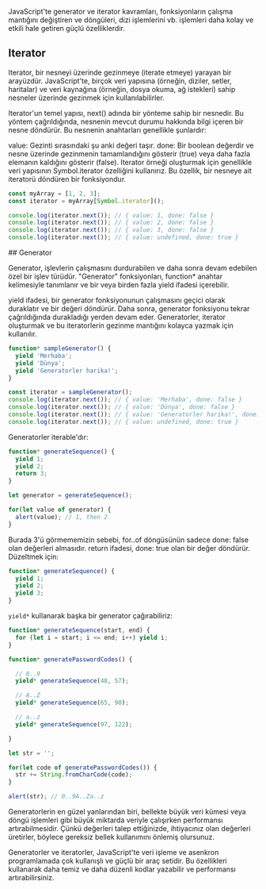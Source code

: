JavaScript'te generator ve iterator kavramları, fonksiyonların çalışma mantığını değiştiren ve döngüleri, dizi işlemlerini vb. işlemleri daha kolay ve etkili hale getiren güçlü özelliklerdir.

## Iterator

Iterator, bir nesneyi üzerinde gezinmeye (iterate etmeye) yarayan bir arayüzdür. JavaScript'te, birçok veri yapısına (örneğin, diziler, setler, haritalar) ve veri kaynağına (örneğin, dosya okuma, ağ istekleri) sahip nesneler üzerinde gezinmek için kullanılabilirler.

Iterator'un temel yapısı, next() adında bir yönteme sahip bir nesnedir. Bu yöntem çağrıldığında, nesnenin mevcut durumu hakkında bilgi içeren bir nesne döndürür. Bu nesnenin anahtarları genellikle şunlardır:

value: Gezinti sırasındaki şu anki değeri taşır.
done: Bir boolean değerdir ve nesne üzerinde gezinmenin tamamlandığını gösterir (true) veya daha fazla elemanın kaldığını gösterir (false).
Iterator örneği oluşturmak için genellikle veri yapısının Symbol.iterator özelliğini kullanırız. Bu özellik, bir nesneye ait iteratorü döndüren bir fonksiyondur.

```js
const myArray = [1, 2, 3];
const iterator = myArray[Symbol.iterator]();

console.log(iterator.next()); // { value: 1, done: false }
console.log(iterator.next()); // { value: 2, done: false }
console.log(iterator.next()); // { value: 3, done: false }
console.log(iterator.next()); // { value: undefined, done: true }
```

## Generator

Generator, işlevlerin çalışmasını durdurabilen ve daha sonra devam edebilen özel bir işlev türüdür. "Generator" fonksiyonları, function* anahtar kelimesiyle tanımlanır ve bir veya birden fazla yield ifadesi içerebilir.

yield ifadesi, bir generator fonksiyonunun çalışmasını geçici olarak duraklatır ve bir değeri döndürür. Daha sonra, generator fonksiyonu tekrar çağrıldığında durakladığı yerden devam eder. Generatorler, iterator oluşturmak ve bu iteratorlerin gezinme mantığını kolayca yazmak için kullanılır.

```js
function* sampleGenerator() {
  yield 'Merhaba';
  yield 'Dünya';
  yield 'Generatorler harika!';
}

const iterator = sampleGenerator();
console.log(iterator.next()); // { value: 'Merhaba', done: false }
console.log(iterator.next()); // { value: 'Dünya', done: false }
console.log(iterator.next()); // { value: 'Generatorler harika!', done: false }
console.log(iterator.next()); // { value: undefined, done: true }
```

Generatorler iterable'dır:

```js
function* generateSequence() {
  yield 1;
  yield 2;
  return 3;
}

let generator = generateSequence();

for(let value of generator) {
  alert(value); // 1, then 2
}
```

Burada 3'ü görmememizin sebebi, for..of döngüsünün sadece done: false olan değerleri almasıdır. return ifadesi, done: true olan bir değer döndürür. Düzeltmek için:

```js
function* generateSequence() {
  yield 1;
  yield 2;
  yield 3;
}
```
`yield*` kullanarak başka bir generator çağırabiliriz:

```js
function* generateSequence(start, end) {
  for (let i = start; i <= end; i++) yield i;
}

function* generatePasswordCodes() {

  // 0..9
  yield* generateSequence(48, 57);

  // A..Z
  yield* generateSequence(65, 90);

  // a..z
  yield* generateSequence(97, 122);

}

let str = '';

for(let code of generatePasswordCodes()) {
  str += String.fromCharCode(code);
}

alert(str); // 0..9A..Za..z
```

Generatorlerin en güzel yanlarından biri, bellekte büyük veri kümesi veya döngü işlemleri gibi büyük miktarda veriyle çalışırken performansı artırabilmesidir. Çünkü değerleri talep ettiğinizde, ihtiyacınız olan değerleri üretirler, böylece gereksiz bellek kullanımını önlemiş olursunuz.

Generatorler ve iteratorler, JavaScript'te veri işleme ve asenkron programlamada çok kullanışlı ve güçlü bir araç setidir. Bu özellikleri kullanarak daha temiz ve daha düzenli kodlar yazabilir ve performansı artırabilirsiniz.







